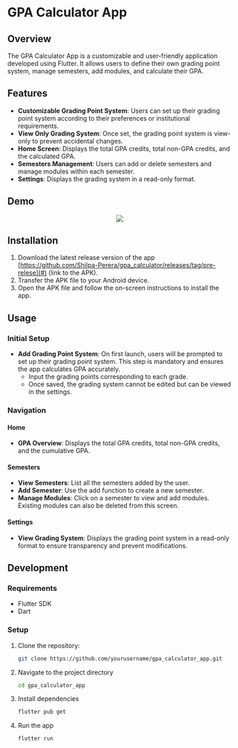 
# GPA Calculator App

## Overview

The GPA Calculator App is a customizable and user-friendly application developed using Flutter. It allows users to define their own grading point system, manage semesters, add modules, and calculate their GPA.

## Features

- **Customizable Grading Point System**: Users can set up their grading point system according to their preferences or institutional requirements.
- **View Only Grading System**: Once set, the grading point system is view-only to prevent accidental changes.
- **Home Screen**: Displays the total GPA credits, total non-GPA credits, and the calculated GPA.
- **Semesters Management**: Users can add or delete semesters and manage modules within each semester.
- **Settings**: Displays the grading system in a read-only format.

## Demo
<p align="center">
  <img src="https://media.giphy.com/media/v1.Y2lkPTc5MGI3NjExeXh0NmM4N2NnOHhlamVoZnd3a2pzMmN5NXI0enA4ZDl1eW5meWE1eiZlcD12MV9pbnRlcm5hbF9naWZfYnlfaWQmY3Q9Zw/W4ym9VCLNCacCdiDLJ/giphy.gif">
</p>

## Installation

1. Download the latest release version of the app [https://github.com/Shilpa-Perera/gpa_calculator/releases/tag/pre-relese](#) (link to the APK).
2. Transfer the APK file to your Android device.
3. Open the APK file and follow the on-screen instructions to install the app.

## Usage

### Initial Setup

- **Add Grading Point System**: On first launch, users will be prompted to set up their grading point system. This step is mandatory and ensures the app calculates GPA accurately.
   - Input the grading points corresponding to each grade.
   - Once saved, the grading system cannot be edited but can be viewed in the settings.

### Navigation

#### Home

- **GPA Overview**: Displays the total GPA credits, total non-GPA credits, and the cumulative GPA.

#### Semesters

- **View Semesters**: List all the semesters added by the user.
- **Add Semester**: Use the add function to create a new semester.
- **Manage Modules**: Click on a semester to view and add modules. Existing modules can also be deleted from this screen.

#### Settings

- **View Grading System**: Displays the grading point system in a read-only format to ensure transparency and prevent modifications.

## Development

### Requirements

- Flutter SDK
- Dart

### Setup

1. Clone the repository:
   ```sh
   git clone https://github.com/yourusername/gpa_calculator_app.git
2. Navigate to the project directory
   ```sh
   cd gpa_calculator_app
3. Install dependencies
   ```sh
   flutter pub get
4. Run the app
   ```sh
   flutter run
